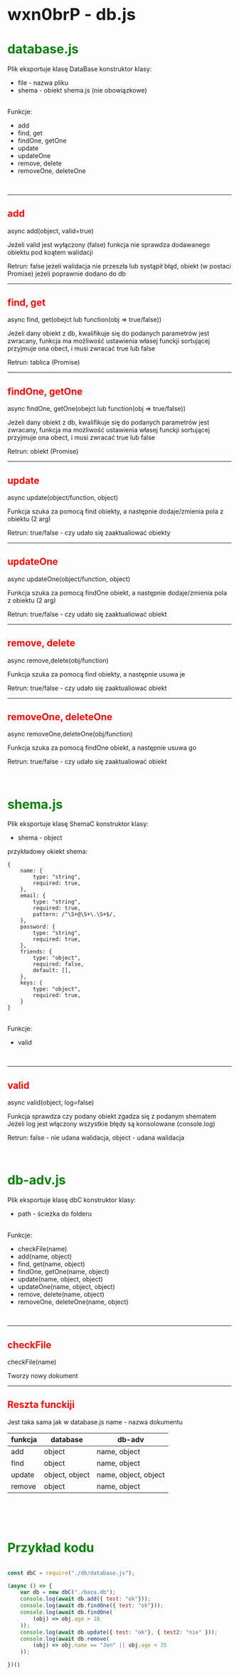 <h1 style="font-size: 37px">wxn0brP - db.js</h1>

<h1 style="color:green">database.js</h1>

Plik eksportuje klasę DataBase
konstruktor klasy:
 - file - nazwa pliku
 - shema - obiekt shema.js (nie obowiązkowe)

<br />
Funkcje:

 - add
 - find, get
 - findOne, getOne
 - update
 - updateOne
 - remove, delete
 - removeOne, deleteOne

<br />

<hr>
<h2 style="color:red">add</h2>

async add(object, valid=true)

Jeżeli valid jest wyłączony (false) funkcja nie sprawdza dodawanego obiektu pod koątem walidacji

Retrun: false jeżeli walidacja nie przeszła lub systąpił błąd, obiekt (w postaci Promise) jeżeli poprawnie dodano do db


<hr>
<h2 style="color:red">find, get</h2>

async find, get(obejct lub function(obj => true/false))

Jeżeli dany obiekt z db, kwalifikuje się do podanych parametrów jest zwracany, funkcja ma możliwość ustawienia własej funckji sortującej przyjmuje ona obect, i musi zwracać true lub false

Retrun: tablica (Promise)


<hr>
<h2 style="color:red">findOne, getOne</h2>

async findOne, getOne(obejct lub function(obj => true/false))

Jeżeli dany obiekt z db, kwalifikuje się do podanych parametrów jest zwracany, funkcja ma możliwość ustawienia własej funckji sortującej przyjmuje ona obect, i musi zwracać true lub false

Retrun: obiekt (Promise)


<hr>
<h2 style="color:red">update</h2>

async update(object/function, object)

Funkcja szuka za pomocą find obiekty, a następnie dodaje/zmienia pola z obiektu (2 arg)

Retrun: true/false - czy udało się zaaktualiować obiekty


<hr>
<h2 style="color:red">updateOne</h2>

async updateOne(object/function, object)

Funkcja szuka za pomocą findOne obiekt, a następnie dodaje/zmienia pola z obiektu (2 arg)

Retrun: true/false - czy udało się zaaktualiować obiekt


<hr>
<h2 style="color:red">remove, delete</h2>

async remove,delete(obj/function)

Funkcja szuka za pomocą find obiekty, a następnie usuwa je

Retrun: true/false - czy udało się zaaktualiować obiekt


<hr>
<h2 style="color:red">removeOne, deleteOne</h2>

async removeOne,deleteOne(obj/function)

Funkcja szuka za pomocą findOne obiekt, a następnie usuwa go

Retrun: true/false - czy udało się zaaktualiować obiekt

<br />

<h1 style="color:green">shema.js</h1>

Plik eksportuje klasę ShemaC
konstruktor klasy:
 - shema - object

przykładowy okiekt shema:
```
{
    name: {
        type: "string",
        required: true,
    },
    email: {
        type: "string",
        required: true,
        pattern: /^\S+@\S+\.\S+$/,
    },
    password: {
        type: "string",
        required: true,
    },
    friends: {
        type: "object",
        required: false,
        default: [],
    },
    keys: {
        type: "object",
        required: true,
    }
}
```

<br />
Funkcje:

 - valid

<br />

<hr>
<h2 style="color:red">valid</h2>

async valid(object, log=false)

Funkcja sprawdza czy podany obiekt zgadza się z podanym shematem
Jeżeli log jest włączony wszystkie błędy są konsolowane (console.log)

Retrun: false - nie udana walidacja, object - udana walidacja

<br />

<h1 style="color:green">db-adv.js</h1>

Plik eksportuje klasę dbC
konstruktor klasy:
 - path - ścieżka do folderu


<br />
Funkcje:

 - checkFile(name)
 - add(name, object)
 - find, get(name, object)
 - findOne, getOne(name, object)
 - update(name, object, object)
 - updateOne(name, object, object)
 - remove, delete(name, object)
 - removeOne, deleteOne(name, object)

<br />

<hr>
<h2 style="color:red">checkFile</h2>

checkFile(name)

Tworzy nowy dokument


<hr>
<h2 style="color:red">Reszta funckiji</h2>

Jest taka sama jak w database.js
name - nazwa dokumentu

| funkcja    |   database     |      db-adv          |
| ---------- | -------------- | -------------------- |
| add        | object         | name, object         |
| find       | object         | name, object         |
| update     | object, object | name, object, object |
| remove     | object         | name, object         |



<br /><br /><br />

<h1 style="color:green">Przykład kodu</h1>

```js

const dbC = require("./db/database.js");

(async () => {
    var db = new dbC("./baza.db");
    console.log(await db.add({ test: "ok"}));
    console.log(await db.findOne({ test: "ok"}));
    console.log(await db.findOne(
        (obj) => obj.age > 18
    ));
    console.log(await db.update({ test: "ok"}, { test2: "nie" }));
    console.log(await db.remove(
        (obj) => obj.name == "Jon" || obj.age < 35
    ));

})()

```